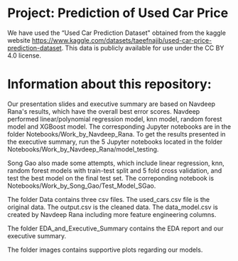 # Project: Prediction of Used Car Price

We have used the “Used Car Prediction Dataset" obtained from the kaggle website
https://www.kaggle.com/datasets/taeefnajib/used-car-price-prediction-dataset. 
This data is publicly available for use under the CC BY 4.0 license.


# Information about this repository:

Our presentation slides and executive summary are based on Navdeep Rana's results, which have the overall best error scores. 
Navdeep performed linear/polynomial regression model, knn model, random forest model and XGBoost model. 
The corresponding Jupyter notebooks are in the folder Notebooks/Work_by_Navdeep_Rana. 
To get the results presented in the executive summary, run the 5 Jupyter notebooks located in the folder Notebooks/Work_by_Navdeep_Rana/model_testing. 

Song Gao also made some attempts, which include linear regression, knn, random forest models with train-test split and 5 fold cross validation, and test the best model on the final test set.
The correponding notebook is Notebooks/Work_by_Song_Gao/Test_Model_SGao. 

The folder Data contains three csv files. 
The used_cars.csv file is the original data. 
The output.csv is the cleaned data.
The data_model.csv is created by Navdeep Rana including more feature engineering columns.

The folder EDA_and_Executive_Summary contains the EDA report and our executive summary.

The folder images contains supportive plots regarding our models. 
